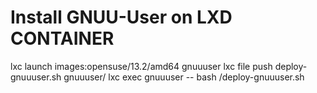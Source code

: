 Install GNUU-User on LXD CONTAINER
==================================

lxc launch images:opensuse/13.2/amd64 gnuuuser
lxc file push deploy-gnuuuser.sh gnuuuser/
lxc exec gnuuuser -- bash /deploy-gnuuuser.sh

